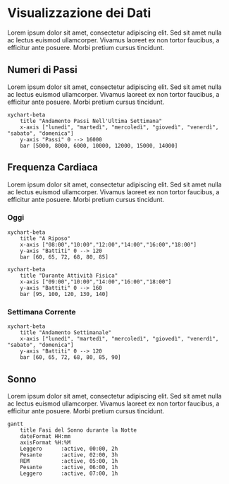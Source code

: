 # Visualizzazione dei Dati
Lorem ipsum dolor sit amet, consectetur adipiscing elit. Sed sit amet nulla ac lectus euismod ullamcorper. Vivamus laoreet ex non tortor faucibus, a efficitur ante posuere. Morbi pretium cursus tincidunt.

## Numeri di Passi

Lorem ipsum dolor sit amet, consectetur adipiscing elit. Sed sit amet nulla ac lectus euismod ullamcorper. Vivamus laoreet ex non tortor faucibus, a efficitur ante posuere. Morbi pretium cursus tincidunt.

```mermaid
xychart-beta
    title "Andamento Passi Nell'Ultima Settimana"
    x-axis ["lunedì", "martedì", "mercoledì", "giovedì", "venerdì", "sabato", "domenica"]
    y-axis "Passi" 0 --> 16000
    bar [5000, 8000, 6000, 10000, 12000, 15000, 14000]
```

## Frequenza Cardiaca

Lorem ipsum dolor sit amet, consectetur adipiscing elit. Sed sit amet nulla ac lectus euismod ullamcorper. Vivamus laoreet ex non tortor faucibus, a efficitur ante posuere. Morbi pretium cursus tincidunt.

### Oggi

```mermaid
xychart-beta
    title "A Riposo"
    x-axis ["08:00","10:00","12:00","14:00","16:00","18:00"]
    y-axis "Battiti" 0 --> 120
    bar [60, 65, 72, 68, 80, 85]
```

```mermaid
xychart-beta
    title "Durante Attività Fisica"
    x-axis ["09:00","10:00","14:00","16:00","18:00"]
    y-axis "Battiti" 0 --> 160
    bar [95, 100, 120, 130, 140]
```

### Settimana Corrente

```mermaid
xychart-beta
    title "Andamento Settimanale"
    x-axis ["lunedì", "martedì", "mercoledì", "giovedì", "venerdì", "sabato", "domenica"]
    y-axis "Battiti" 0 --> 120
    bar [60, 65, 72, 68, 80, 85, 90]
```

## Sonno

Lorem ipsum dolor sit amet, consectetur adipiscing elit. Sed sit amet nulla ac lectus euismod ullamcorper. Vivamus laoreet ex non tortor faucibus, a efficitur ante posuere. Morbi pretium cursus tincidunt.

```mermaid
gantt
    title Fasi del Sonno durante la Notte
    dateFormat HH:mm
    axisFormat %H:%M
    Leggero      :active, 00:00, 2h
    Pesante      :active, 02:00, 3h
    REM          :active, 05:00, 1h
    Pesante      :active, 06:00, 1h
    Leggero      :active, 07:00, 1h
```
